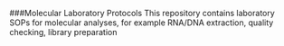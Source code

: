 ###Molecular Laboratory Protocols
This repository contains laboratory SOPs for molecular analyses, for example RNA/DNA extraction, quality checking, library preparation
